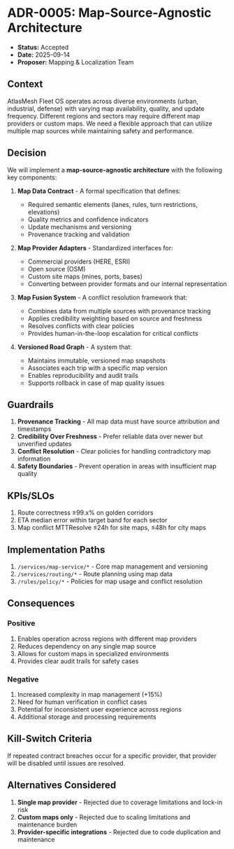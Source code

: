 # ADR-0005: Map-Source-Agnostic Architecture

* **Status:** Accepted
* **Date:** 2025-09-14
* **Proposer:** Mapping & Localization Team

## Context

AtlasMesh Fleet OS operates across diverse environments (urban, industrial, defense) with varying map availability, quality, and update frequency. Different regions and sectors may require different map providers or custom maps. We need a flexible approach that can utilize multiple map sources while maintaining safety and performance.

## Decision

We will implement a **map-source-agnostic architecture** with the following key components:

1. **Map Data Contract** - A formal specification that defines:
   - Required semantic elements (lanes, rules, turn restrictions, elevations)
   - Quality metrics and confidence indicators
   - Update mechanisms and versioning
   - Provenance tracking and validation

2. **Map Provider Adapters** - Standardized interfaces for:
   - Commercial providers (HERE, ESRI)
   - Open source (OSM)
   - Custom site maps (mines, ports, bases)
   - Converting between provider formats and our internal representation

3. **Map Fusion System** - A conflict resolution framework that:
   - Combines data from multiple sources with provenance tracking
   - Applies credibility weighting based on source and freshness
   - Resolves conflicts with clear policies
   - Provides human-in-the-loop escalation for critical conflicts

4. **Versioned Road Graph** - A system that:
   - Maintains immutable, versioned map snapshots
   - Associates each trip with a specific map version
   - Enables reproducibility and audit trails
   - Supports rollback in case of map quality issues

## Guardrails

1. **Provenance Tracking** - All map data must have source attribution and timestamps
2. **Credibility Over Freshness** - Prefer reliable data over newer but unverified updates
3. **Conflict Resolution** - Clear policies for handling contradictory map information
4. **Safety Boundaries** - Prevent operation in areas with insufficient map quality

## KPIs/SLOs

1. Route correctness ≥99.x% on golden corridors
2. ETA median error within target band for each sector
3. Map conflict MTTResolve ≤24h for site maps, ≤48h for city maps

## Implementation Paths

1. `/services/map-service/*` - Core map management and versioning
2. `/services/routing/*` - Route planning using map data
3. `/rules/policy/*` - Policies for map usage and conflict resolution

## Consequences

### Positive

1. Enables operation across regions with different map providers
2. Reduces dependency on any single map source
3. Allows for custom maps in specialized environments
4. Provides clear audit trails for safety cases

### Negative

1. Increased complexity in map management (+15%)
2. Need for human verification in conflict cases
3. Potential for inconsistent user experience across regions
4. Additional storage and processing requirements

## Kill-Switch Criteria

If repeated contract breaches occur for a specific provider, that provider will be disabled until issues are resolved.

## Alternatives Considered

1. **Single map provider** - Rejected due to coverage limitations and lock-in risk
2. **Custom maps only** - Rejected due to scaling limitations and maintenance burden
3. **Provider-specific integrations** - Rejected due to code duplication and maintenance
